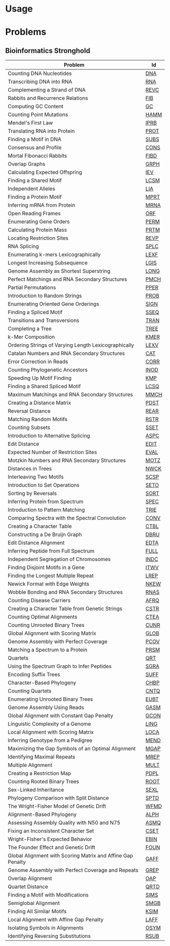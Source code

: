 # Usage



# Problems

## Bioinformatics Stronghold

| Problem                                                     | Id                               |
| ----------------------------------------------------------- | -------------------------------- |
| Counting DNA Nucleotides                                    | [DNA](./problems/DNA/DNA.png)    |
| Transcribing DNA into RNA                                   | [RNA](./problems/RNA/RNA.png)    |
| Complementing a Strand of DNA                               | [REVC](./problems/REVC/REVC.png) |
| Rabbits and Recurrence Relations                            | [FIB](./problems/FIB/FIB.png)    |
| Computing GC Content                                        | [GC](./problems/GC/GC.png)       |
| Counting Point Mutations                                    | [HAMM](./problems/HAMM/HAMM.png) |
| Mendel's First Law                                          | [IPRB](./problems/IPRB/IPRB.png) |
| Translating RNA into Protein                                | [PROT](./problems/PROT/PROT.png) |
| Finding a Motif in DNA                                      | [SUBS](./problems/SUBS/SUBS.png) |
| Consensus and Profile                                       | [CONS](./problems/CONS/CONS.png) |
| Mortal Fibonacci Rabbits                                    | [FIBD](./problems/FIBD/FIBD.png) |
| Overlap Graphs                                              | [GRPH](./problems/GRPH/GRPH.png) |
| Calculating Expected Offspring                              | [IEV](./problems/IEV/IEV.png)    |
| Finding a Shared Motif                                      | [LCSM](./problems/LCSM/LCSM.png) |
| Independent Alleles                                         | [LIA](./problems/LIA/LIA.png)    |
| Finding a Protein Motif                                     | [MPRT](./problems/MPRT/MPRT.png) |
| Inferring mRNA from Protein                                 | [MRNA](./problems/MRNA/MRNA.png) |
| Open Reading Frames                                         | [ORF](./problems/ORF/ORF.png)    |
| Enumerating Gene Orders                                     | [PERM](./problems/PERM/PERM.png) |
| Calculating Protein Mass                                    | [PRTM](./problems/PRTM/PRTM.png) |
| Locating Restriction Sites                                  | [REVP](./problems/REVP/REVP.png) |
| RNA Splicing                                                | [SPLC](./problems/SPLC/SPLC.png) |
| Enumerating k-mers Lexicographically                        | [LEXF](./problems/LEXF/LEXF.png) |
| Longest Increasing Subsequence                              | [LGIS](./problems/LGIS/LGIS.png) |
| Genome Assembly as Shortest Superstring                     | [LONG](./problems/LONG/LONG.png) |
| Perfect Matchings and RNA Secondary Structures              | [PMCH](./problems/PMCH/PMCH.png) |
| Partial Permutations                                        | [PPER](./problems/PPER/PPER.png) |
| Introduction to Random Strings                              | [PROB](./problems/PROB/PROB.png) |
| Enumerating Oriented Gene Orderings                         | [SIGN](./problems/SIGN/SIGN.png) |
| Finding a Spliced Motif                                     | [SSEQ](./problems/SSEQ/SSEQ.png) |
| Transitions and Transversions                               | [TRAN](./problems/TRAN/TRAN.png) |
| Completing a Tree                                           | [TREE](./problems/TREE/TREE.png) |
| k-Mer Composition                                           | [KMER](./problems/KMER/KMER.png) |
| Ordering Strings of Varying Length Lexicographically        | [LEXV](./problems/LEXV/LEXV.png) |
| Catalan Numbers and RNA Secondary Structures                | [CAT](./problems/CAT/CAT.png)    |
| Error Correction in Reads                                   | [CORR](./problems/CORR/CORR.png) |
| Counting Phylogenetic Ancestors                             | [INOD](./problems/INOD/INOD.png) |
| Speeding Up Motif Finding                                   | [KMP](./problems/KMP/KMP.png)    |
| Finding a Shared Spliced Motif                              | [LCSQ](./problems/LCSQ/LCSQ.png) |
| Maximum Matchings and RNA Secondary Structures              | [MMCH](./problems/MMCH/MMCH.png) |
| Creating a Distance Matrix                                  | [PDST](./problems/PDST/PDST.png) |
| Reversal Distance                                           | [REAR](./problems/REAR/REAR.png) |
| Matching Random Motifs                                      | [RSTR](./problems/RSTR/RSTR.png) |
| Counting Subsets                                            | [SSET](./problems/SSET/SSET.png) |
| Introduction to Alternative Splicing                        | [ASPC](./problems/ASPC/ASPC.png) |
| Edit Distance                                               | [EDIT](./problems/EDIT/EDIT.png) |
| Expected Number of Restriction Sites                        | [EVAL](./problems/EVAL/EVAL.png) |
| Motzkin Numbers and RNA Secondary Structures                | [MOTZ](./problems/MOTZ/MOTZ.png) |
| Distances in Trees                                          | [NWCK](./problems/NWCK/NWCK.png) |
| Interleaving Two Motifs                                     | [SCSP](./problems/SCSP/SCSP.png) |
| Introduction to Set Operations                              | [SETO](./problems/SETO/SETO.png) |
| Sorting by Reversals                                        | [SORT](./problems/SORT/SORT.png) |
| Inferring Protein from Spectrum                             | [SPEC](./problems/SPEC/SPEC.png) |
| Introduction to Pattern Matching                            | [TRIE](./problems/TRIE/TRIE.png) |
| Comparing Spectra with the Spectral Convolution             | [CONV](./problems/CONV/CONV.png) |
| Creating a Character Table                                  | [CTBL](./problems/CTBL/CTBL.png) |
| Constructing a De Bruijn Graph                              | [DBRU](./problems/DBRU/DBRU.png) |
| Edit Distance Alignment                                     | [EDTA](./problems/EDTA/EDTA.png) |
| Inferring Peptide from Full Spectrum                        | [FULL](./problems/FULL/FULL.png) |
| Independent Segregation of Chromosomes                      | [INDC](./problems/INDC/INDC.png) |
| Finding Disjoint Motifs in a Gene                           | [ITWV](./problems/ITWV/ITWV.png) |
| Finding the Longest Multiple Repeat                         | [LREP](./problems/LREP/LREP.png) |
| Newick Format with Edge Weights                             | [NKEW](./problems/NKEW/NKEW.png) |
| Wobble Bonding and RNA Secondary Structures                 | [RNAS](./problems/RNAS/RNAS.png) |
| Counting Disease Carriers                                   | [AFRQ](./problems/AFRQ/AFRQ.png) |
| Creating a Character Table from Genetic Strings             | [CSTR](./problems/CSTR/CSTR.png) |
| Counting Optimal Alignments                                 | [CTEA](./problems/CTEA/CTEA.png) |
| Counting Unrooted Binary Trees                              | [CUNR](./problems/CUNR/CUNR.png) |
| Global Alignment with Scoring Matrix                        | [GLOB](./problems/GLOB/GLOB.png) |
| Genome Assembly with Perfect Coverage                       | [PCOV](./problems/PCOV/PCOV.png) |
| Matching a Spectrum to a Protein                            | [PRSM](./problems/PRSM/PRSM.png) |
| Quartets                                                    | [QRT](./problems/QRT/QRT.png)    |
| Using the Spectrum Graph to Infer Peptides                  | [SGRA](./problems/SGRA/SGRA.png) |
| Encoding Suffix Trees                                       | [SUFF](./problems/SUFF/SUFF.png) |
| Character-Based Phylogeny                                   | [CHBP](./problems/CHBP/CHBP.png) |
| Counting Quartets                                           | [CNTQ](./problems/CNTQ/CNTQ.png) |
| Enumerating Unrooted Binary Trees                           | [EUBT](./problems/EUBT/EUBT.png) |
| Genome Assembly Using Reads                                 | [GASM](./problems/GASM/GASM.png) |
| Global Alignment with Constant Gap Penalty                  | [GCON](./problems/GCON/GCON.png) |
| Linguistic Complexity of a Genome                           | [LING](./problems/LING/LING.png) |
| Local Alignment with Scoring Matrix                         | [LOCA](./problems/LOCA/LOCA.png) |
| Inferring Genotype from a Pedigree                          | [MEND](./problems/MEND/MEND.png) |
| Maximizing the Gap Symbols of an Optimal Alignment          | [MGAP](./problems/MGAP/MGAP.png) |
| Identifying Maximal Repeats                                 | [MREP](./problems/MREP/MREP.png) |
| Multiple Alignment                                          | [MULT](./problems/MULT/MULT.png) |
| Creating a Restriction Map                                  | [PDPL](./problems/PDPL/PDPL.png) |
| Counting Rooted Binary Trees                                | [ROOT](./problems/ROOT/ROOT.png) |
| Sex-Linked Inheritance                                      | [SEXL](./problems/SEXL/SEXL.png) |
| Phylogeny Comparison with Split Distance                    | [SPTD](./problems/SPTD/SPTD.png) |
| The Wright-Fisher Model of Genetic Drift                    | [WFMD](./problems/WFMD/WFMD.png) |
| Alignment-Based Phylogeny                                   | [ALPH](./problems/ALPH/ALPH.png) |
| Assessing Assembly Quality with N50 and N75                 | [ASMQ](./problems/ASMQ/ASMQ.png) |
| Fixing an Inconsistent Character Set                        | [CSET](./problems/CSET/CSET.png) |
| Wright-Fisher's Expected Behavior                           | [EBIN](./problems/EBIN/EBIN.png) |
| The Founder Effect and Genetic Drift                        | [FOUN](./problems/FOUN/FOUN.png) |
| Global Alignment with Scoring Matrix and Affine Gap Penalty | [GAFF](./problems/GAFF/GAFF.png) |
| Genome Assembly with Perfect Coverage and Repeats           | [GREP](./problems/GREP/GREP.png) |
| Overlap Alignment                                           | [OAP](./problems/OAP/OAP.png)    |
| Quartet Distance                                            | [QRTD](./problems/QRTD/QRTD.png) |
| Finding a Motif with Modifications                          | [SIMS](./problems/SIMS/SIMS.png) |
| Semiglobal Alignment                                        | [SMGB](./problems/SMGB/SMGB.png) |
| Finding All Similar Motifs                                  | [KSIM](./problems/KSIM/KSIM.png) |
| Local Alignment with Affine Gap Penalty                     | [LAFF](./problems/LAFF/LAFF.png) |
| Isolating Symbols in Alignments                             | [OSYM](./problems/OSYM/OSYM.png) |
| Identifying Reversing Substitutions                         | [RSUB](./problems/RSUB/RSUB.png) |

